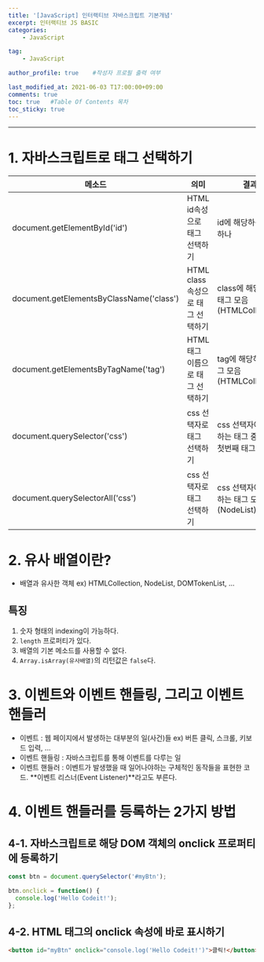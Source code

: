```yaml
---
title: '[JavaScript] 인터랙티브 자바스크립트 기본개념'
excerpt: 인터랙티브 JS BASIC
categories:
    - JavaScript

tag:
    - JavaScript

author_profile: true    #작성자 프로필 출력 여부

last_modified_at: 2021-06-03 T17:00:00+09:00
comments: true
toc: true   #Table Of Contents 목차 
toc_sticky: true
---
```


---
# 1. 자바스크립트로 태그 선택하기

| 메소드                                   | 의미                             | 결과                                                |
| ---------------------------------------- | -------------------------------- | --------------------------------------------------- |
| document.getElementById('id')            | HTML id속성으로 태그 선택하기    | id에 해당하는 태그 하나                             |
| document.getElementsByClassName('class') | HTML class속성으로 태그 선택하기 | class에 해당하는 태그 모음(HTMLCollection)          |
| document.getElementsByTagName('tag')     | HTML 태그 이름으로 태그 선택하기 | tag에 해당하는 태그 모음(HTMLCollection)            |
| document.querySelector('css')            | css 선택자로 태그 선택하기       | css 선택자에 해당하는 태그 중 가장 첫번째 태그 하나 |
| document.querySelectorAll('css')         | css 선택자로 태그 선택하기       | css 선택자에 해당하는 태그 모음(NodeList)           |

# 2. 유사 배열이란?

- 배열과 유사한 객체 ex) HTMLCollection, NodeList, DOMTokenList, ...

## 특징

1. 숫자 형태의 indexing이 가능하다.
2. `length` 프로퍼티가 있다.
3. 배열의 기본 메소드를 사용할 수 없다.
4. `Array.isArray(유사배열)`의 리턴값은 `false`다.

# 3. 이벤트와 이벤트 핸들링, 그리고 이벤트 핸들러

- 이벤트 : 웹 페이지에서 발생하는 대부분의 일(사건)들  ex) 버튼 클릭, 스크롤, 키보드 입력, ...
- 이벤트 핸들링 : 자바스크립트를 통해 이벤트를 다루는 일
- 이벤트 핸들러 : 이벤트가 발생했을 때 일어나야하는 구체적인 동작들을 표현한 코드. **이벤트 리스너(Event Listener)**라고도 부른다.

# 4. 이벤트 핸들러를 등록하는 2가지 방법

## 4-1. 자바스크립트로 해당 DOM 객체의 onclick 프로퍼티에 등록하기

```js
const btn = document.querySelector('#myBtn');

btn.onclick = function() {
  console.log('Hello Codeit!');
};
```

## 4-2. HTML 태그의 onclick 속성에 바로 표시하기

```html
<button id="myBtn" onclick="console.log('Hello Codeit!')">클릭!</button>
```


